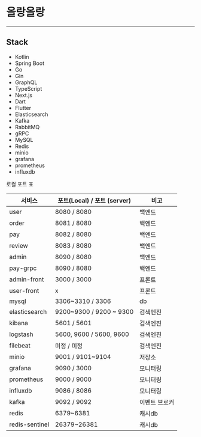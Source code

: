 # 올랑올랑

---

## Stack

- Kotlin
- Spring Boot
- Go
- Gin
- GraphQL
- TypeScript
- Next.js
- Dart
- Flutter
- Elasticsearch
- Kafka
- RabbitMQ
- gRPC
- MySQL
- Redis
- minio
- grafana
- prometheus
- influxdb

로컬 포트 표

| 서비스            | 포트(Local) / 포트 (server) | 비고      |
|----------------|-------------------------|---------|
| user           | 8080 / 8080             | 백엔드     |
| order          | 8081 / 8080             | 백엔드     |
| pay            | 8082 / 8080             | 백엔드     |
| review         | 8083 / 8080             | 백엔드     |
| admin          | 8090 / 8080             | 백엔드     |
| pay-grpc       | 8090 / 8080             | 백엔드     |
| admin-front    | 3000 / 3000             | 프론트     |
| user-front     | x                       | 프론트     |
| mysql          | 3306~3310  / 3306       | db      |
| elasticsearch  | 9200~9300 / 9200 ~ 9300 | 검색엔진    |
| kibana         | 5601 / 5601             | 검색엔진    |
| logstash       | 5600, 9600 / 5600, 9600 | 검색엔진    |
| filebeat       | 미정 / 미정                 | 검색엔진    |
| minio          | 9001 / 9101~9104        | 저장소     |
| grafana        | 9090 / 3000             | 모니터링    |
| prometheus     | 9000 / 9000             | 모니터링    |
| influxdb       | 9086 / 8086             | 모니터링    |
| kafka          | 9092 / 9092             | 이벤트 브로커 |
| redis          | 6379~6381               | 캐시db    |
| redis-sentinel | 26379~26381             | 캐시db    |
